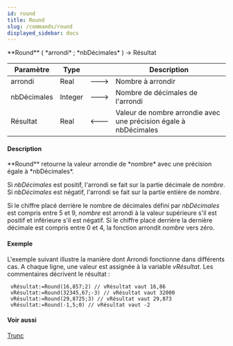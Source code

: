 ```yaml
---
id: round
title: Round
slug: /commands/round
displayed_sidebar: docs
---
```


<!--REF #_command_.Round.Syntax-->**Round** ( *arrondi* ; *nbDécimales* ) -> Résultat<!-- END REF-->
<!--REF #_command_.Round.Params-->
| Paramètre | Type |  | Description |
| --- | --- | --- | --- |
| arrondi | Real | &#x1F852; | Nombre à arrondir |
| nbDécimales | Integer | &#x1F852; | Nombre de décimales de l'arrondi |
| Résultat | Real | &#x1F850; | Valeur de nombre arrondie avec une précision égale à nbDécimales |

<!-- END REF-->

#### Description 

<!--REF #_command_.Round.Summary-->**Round** retourne la valeur arrondie de *nombre* avec une précision égale à *nbDécimales*.<!-- END REF-->

Si *nbDécimales* est positif, l'arrondi se fait sur la partie décimale de *nombre*. Si *nbDécimales* est négatif, l'arrondi se fait sur la partie entière de *nombre*.

Si le chiffre placé derrière le nombre de décimales défini par *nbDécimales* est compris entre 5 et 9, *nombre* est arrondi à la valeur supérieure s'il est positif et inférieure s'il est négatif. Si le chiffre placé derrière la dernière décimale est compris entre 0 et 4, la fonction arrondit *nombre* vers zéro.

#### Exemple 

L'exemple suivant illustre la manière dont Arrondi fonctionne dans différents cas. A chaque ligne, une valeur est assignée à la variable *vRésultat*. Les commentaires décrivent le résultat :

```4d
 vRésultat:=Round(16,857;2) // vRésultat vaut 16,86
 vRésultat:=Round(32345,67;-3) // vRésultat vaut 32000
 vRésultat:=Round(29,8725;3) // vRésultat vaut 29,873
 vRésultat:=Round(-1,5;0) // vRésultat vaut -2
```

#### Voir aussi 

[Trunc](trunc.md)  
